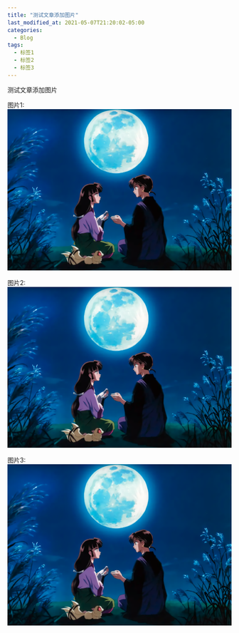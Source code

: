 ```yaml
---
title: "测试文章添加图片"
last_modified_at: 2021-05-07T21:20:02-05:00
categories:
  - Blog
tags:
  - 标签1
  - 标签2
  - 标签3
---
```


测试文章添加图片 

图片1:
![avatar](../assets/images/shanhuAndmileg.png "测试图片1")

图片2:
![avatar](../assets/png/shanhuAndmileg.png "测试图片2")

图片3:
![avatar](../assets/png/shanhuAndmileg.png "测试图片3")

